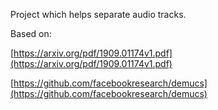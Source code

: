 Project which helps separate audio tracks.

Based on:

[https://arxiv.org/pdf/1909.01174v1.pdf](https://arxiv.org/pdf/1909.01174v1.pdf)

[https://github.com/facebookresearch/demucs](https://github.com/facebookresearch/demucs)

